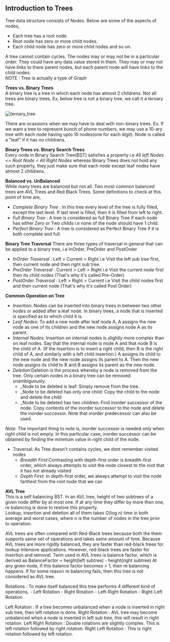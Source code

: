 ## Introduction to Trees

Tree data structure consists of Nodes. Below are some of the aspects of nodes, 
- Each tree has a root node.
- Root node has zero or more child nodes.
- Each child node has zero or more child nodes and so on.  

A tree cannot contain cycles. The nodes may or may not be in a particular order. They could have any data value stored in them. They may or may not have links to there parent nodes, but each parent node will have links to the child nodes.  
NOTE : Tree is actually a type of Graph

**Trees vs. Binary Trees**  
A binary tree is a tree in which each node has atmost 2 childrens. Not all trees are binary trees. Ex, below tree is not a binary tree, we call it a ternary tree. 

![ternary_tree](https://cloud.githubusercontent.com/assets/3439029/19421752/c5ca281e-93bc-11e6-9a64-56ef41710140.png)

There are ocassions when we may have to deal with non-binary trees. Ex. If we want a tree to represent bunch of phone numbers, we may use a 10-ary tree with each node having upto 10 nodes(one for each digit). Node is called a "leaf" if it has no childrens. 

**Binary Trees vs. Binary Search Trees**  
Every node in Binary Search Tree(BST) satisfies a property i.e _All left Nodes <= Root Node < All Right Nodes_ whereas Binary Trees does not hold any such property, they just make sure that each node except leaf nodes have atmost 2 childrens.  

**Balanced vs. UnBalanced**  
While many trees are balanced but not all. Two most common balanced trees are AVL Trees and Red Black Trees. Some definitions to check at this point of time are, 
 - _Complete Binary Tree_ : In this tree every level of the tree is fully filled, except the last level. If last level is filled, then it is filled from left to right.
 - _Full Binary Tree_ : A tree is considered as full Binary Tree if each node has either Zero or Two childs i.e none of the node should have 1 child.
 - _Perfect Binary Tree_ : A tree is considered as Perfect Binary Tree if it is both complete and full.
 
**Binary Tree Traversal**
There are three types of traversal in general that can be applied to a binary tree, 
i.e InOrder, PreOrder and PostOrder
 - _InOrder Traversal_ : Left > Current > Right i.e Visit the left sub tree first, then current node and then right sub tree.
 - _PreOrder Traversal_ : Current > Left > Right i.e Visit the current node first then its child nodes (That's why it's called Pre-Order)
 - _PostOrder Traversal_ : Left > Right > Current i.e Visit the child nodes first and then current node (That's why it's called Post Order)
 
**Common Operation on Tree**
- _Insertion_: Nodes can be inserted into binary trees in between two other nodes or added after a leaf node. In binary trees, a node that is inserted is specified as to which child it is.
- _Leaf Nodes_: To add a new node after leaf node A, A assigns the new node as one of its children and the new node assigns node A as its parent.
- _Internal Nodes_: Insertion on internal nodes is slightly more complex than on leaf nodes. Say that the internal node is node A and that node B is the child of A. (If the insertion is to insert a right child, then B is the right child of A, and similarly with a left child insertion.) A assigns its child to the new node and the new node assigns its parent to A. Then the new node assigns its child to B and B assigns its parent as the new node.
- _Deletion_:Deletion is the process whereby a node is removed from the tree. Only certain nodes in a binary tree can be removed unambiguously.
    - _Node to be deleted is leaf: Simply remove from the tree.
    - _Node to be deleted has only one child: Copy the child to the node and delete the child
    - _Node to be deleted has two children: Find inorder successor of the node. Copy contents of the inorder successor to the node and delete the inorder successor. Note that inorder predecessor can also be used.
        
*Note*: The important thing to note is, inorder successor is needed only when right child is not empty. In this particular case, inorder successor can be obtained by finding the minimum value in right child of the node.
        
- Traversal: As Tree doesn't contains cycles, we dont remember visited nodes
    - _Breadth First_:Contrasting with depth-first order is breadth-first order, which always attempts to visit the node closest to the root that it has not already visited
    - _Depth First_: In depth-first order, we always attempt to visit the node farthest from the root node that we can
    
    
**AVL Tree**  
This is a self balancing BST. In an AVL tree, height of two subtrees of a given node differ by at most one. If at any time they differ by more then one, re balancing is done to restore this property.  
Lookup, insertion and deletion all of them takes O(log n) time in both average and worst cases, where n is the number of nodes in the tree prior to operation.   

AVL trees are often compared with Red-Black trees because both the them supports same set of operations and takes same amount of time.
Because AVL trees are more rigidly balanced, they are faster than red-black trees for lookup intensive applications. However, red-black trees are faster for insertion and removal.
Term used in AVL trees is balance factor, which is derived as
	BalanceFactor = height(left subtree) - height(right subtree)
At any given node, if this balance factor becomes > 1, then re balancing happens. If for some reason re balancing fails, then this tree is not considered as AVL tree.


Rotations :
To make itself balanced this tree performs 4 different kind of operations, 
	- Left Rotation
	- Right Rotation
	- Left-Right Rotation
	- Right-Left Rotation
	
Left Rotation : If a tree becomes unbalanced when a node is inserted in right sub tree, then left rotation is done.
Right Rotation : AVL tree may become unbalanced when a node is inserted in left sub tree, this will result in right rotation.
Left Right Rotation : Double rotations are slightly complex. This is left rotation followed by right rotation. 
Right Left Rotation : This is right rotation followed by left rotation.

	